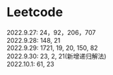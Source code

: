 # Leetcode<br>
2022.9.27: 24，92，206，707<br>
2022.9.28: 148, 21<br>
2022.9.29: 1721, 19, 20, 150, 82<br>
2022.9.30: 23, 2, 21(新增递归解法)<br>
2022.10.1: 61, 23
 
